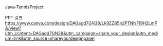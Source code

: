 Java-TennisProject <br>
<br>
PPT 링크 <br>
https://www.canva.com/design/DAGagd7GN38/Lk9ZZ85n2PTNNFl9H2LmPA/view?utm_content=DAGagd7GN38&utm_campaign=share_your_design&utm_medium=link&utm_source=shareyourdesignpanel

